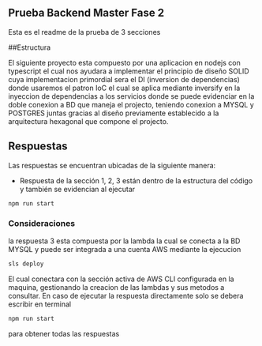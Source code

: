 ## Prueba Backend Master Fase 2
Esta es el readme de la prueba de 3 secciones

##Estructura

El siguiente proyecto esta compuesto por una aplicacion en nodejs con typescript el cual nos ayudara a implementar
el principio de diseño SOLID cuya implementacion primordial sera el DI (inversion de dependencias) donde usaremos el patron IoC
el cual se aplica mediante inversify en la inyeccion de dependencias a los servicios donde se puede evidenciar en la doble conexion
a BD que maneja el projecto, teniendo conexion a MYSQL y POSTGRES juntas gracias al diseño previamente establecido a la
arquitectura hexagonal que compone el projecto.

## Respuestas

Las respuestas se encuentran ubicadas de la siguiente manera: 


- Respuesta de la sección 1, 2, 3 están dentro de la estructura del código y también se evidencian al ejecutar
```javascript
npm run start
```

### Consideraciones

la respuesta 3 esta compuesta por la lambda la cual se conecta a la BD MYSQL y puede ser integrada a una cuenta AWS
mediante la ejecucion 

```javascript
sls deploy
```

El cual conectara con la sección activa de AWS CLI configurada en la maquina, gestionando la creacion de las lambdas
y sus metodos a consultar. En caso de ejecutar la respuesta directamente solo se debera escribir en terminal 

```javascript
npm run start
```

para obtener todas las respuestas

